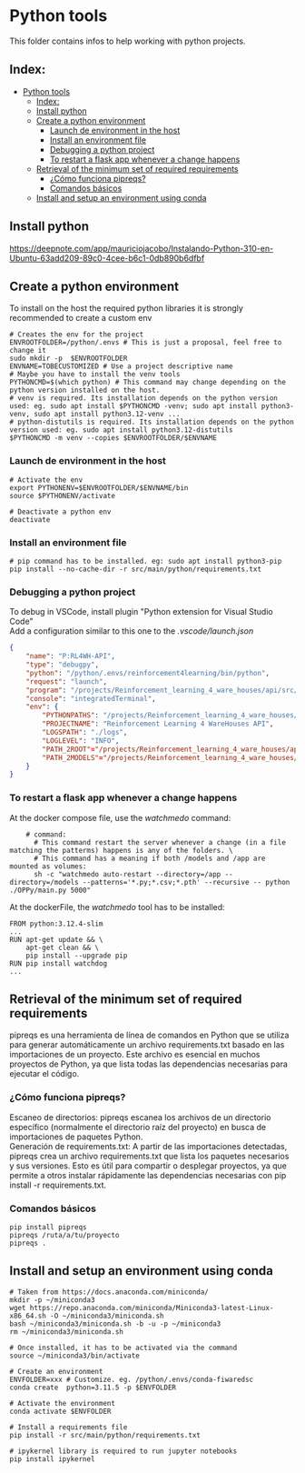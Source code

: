 # Python tools
This folder contains infos to help working with python projects.
## Index:
- [Python tools](#python-tools)
  - [Index:](#index)
  - [Install python](#install-python)
  - [Create a python environment](#create-a-python-environment)
    - [Launch de environment in the host](#launch-de-environment-in-the-host)
    - [Install an environment file](#install-an-environment-file)
    - [Debugging a python project](#debugging-a-python-project)
    - [To restart a flask app whenever a change happens](#to-restart-a-flask-app-whenever-a-change-happens)
  - [Retrieval of the minimum set of required requirements](#retrieval-of-the-minimum-set-of-required-requirements)
    - [¿Cómo funciona pipreqs?](#cómo-funciona-pipreqs)
    - [Comandos básicos](#comandos-básicos)
  - [Install and setup an environment using conda](#install-and-setup-an-environment-using-conda)

## Install python
https://deepnote.com/app/mauriciojacobo/Instalando-Python-310-en-Ubuntu-63add209-89c0-4cee-b6c1-0db890b6dfbf

## Create a python environment
To install on the host the required python libraries it is strongly recommended to create a custom env  
```shell
# Creates the env for the project
ENVROOTFOLDER=/python/.envs # This is just a proposal, feel free to change it
sudo mkdir -p  $ENVROOTFOLDER
ENVNAME=TOBECUSTOMIZED # Use a project descriptive name
# Maybe you have to install the venv tools
PYTHONCMD=$(which python) # This command may change depending on the python version installed on the host.
# venv is required. Its installation depends on the python version used: eg. sudo apt install $PYTHONCMD -venv; sudo apt install python3-venv, sudo apt install python3.12-venv ...
# python-distutils is required. Its installation depends on the python version used: eg. sudo apt install python3.12-distutils
$PYTHONCMD -m venv --copies $ENVROOTFOLDER/$ENVNAME 
```

### Launch de environment in the host  
```shell
# Activate the env
export PYTHONENV=$ENVROOTFOLDER/$ENVNAME/bin  
source $PYTHONENV/activate  

# Deactivate a python env 
deactivate
```

### Install an environment file
```shell
# pip command has to be installed. eg: sudo apt install python3-pip
pip install --no-cache-dir -r src/main/python/requirements.txt
```

### Debugging a python project
To debug in VSCode, install plugin "Python extension for Visual Studio Code"  
Add a configuration similar to this one to the _.vscode/launch.json_
```json
{
    "name": "P:RL4WH-API",
    "type": "debugpy",
    "python": "/python/.envs/reinforcement4learning/bin/python",
    "request": "launch",
    "program": "/projects/Reinforcement_learning_4_ware_houses/api/src/main/python/OPPy/main.py",
    "console": "integratedTerminal",
    "env": {
        "PYTHONPATHS": "/projects/Reinforcement_learning_4_ware_houses/api/src/main/python",
        "PROJECTNAME": "Reinforcement Learning 4 WareHouses API",
        "LOGSPATH": "./logs",
        "LOGLEVEL": "INFO",
        "PATH_2ROOT"="/projects/Reinforcement_learning_4_ware_houses/api/src/main/python"
        "PATH_2MODELS"="/projects/Reinforcement_learning_4_ware_houses/api/src/main/models"
    }
}
```

### To restart a flask app whenever a change happens
At the docker compose file, use the _watchmedo_ command:
```shell
    # command: 
      # This command restart the server whenever a change (in a file matching the patterms) happens is any of the folders. \
      # This command has a meaning if both /models and /app are mounted as volumes:
      sh -c "watchmedo auto-restart --directory=/app --directory=/models --patterns='*.py;*.csv;*.pth' --recursive -- python ./OPPy/main.py 5000"
```
At the dockerFile, the _watchmedo_ tool has to be installed:
```docker
FROM python:3.12.4-slim
...
RUN apt-get update && \
    apt-get clean && \
    pip install --upgrade pip
RUN pip install watchdog
...
```

## Retrieval of the minimum set of required requirements
pipreqs es una herramienta de línea de comandos en Python que se utiliza para generar automáticamente un archivo requirements.txt basado en las importaciones de un proyecto. Este archivo es esencial en muchos proyectos de Python, ya que lista todas las dependencias necesarias para ejecutar el código.  
### ¿Cómo funciona pipreqs?
Escaneo de directorios: pipreqs escanea los archivos de un directorio específico (normalmente el directorio raíz del proyecto) en busca de importaciones de paquetes Python.  
Generación de requirements.txt: A partir de las importaciones detectadas, pipreqs crea un archivo requirements.txt que lista los paquetes necesarios y sus versiones. Esto es útil para compartir o desplegar proyectos, ya que permite a otros instalar rápidamente las dependencias necesarias con pip install -r requirements.txt.

### Comandos básicos
```shell
pip install pipreqs
pipreqs /ruta/a/tu/proyecto
pipreqs .
```

## Install and setup an environment using conda
```shell
# Taken from https://docs.anaconda.com/miniconda/
mkdir -p ~/miniconda3
wget https://repo.anaconda.com/miniconda/Miniconda3-latest-Linux-x86_64.sh -O ~/miniconda3/miniconda.sh
bash ~/miniconda3/miniconda.sh -b -u -p ~/miniconda3
rm ~/miniconda3/miniconda.sh

# Once installed, it has to be activated via the command
source ~/miniconda3/bin/activate

# Create an environment
ENVFOLDER=xxx # Customize. eg. /python/.envs/conda-fiwaredsc
conda create  python=3.11.5 -p $ENVFOLDER

# Activate the environment
conda activate $ENVFOLDER

# Install a requirements file
pip install -r src/main/python/requirements.txt

# ipykernel library is required to run jupyter notebooks
pip install ipykernel
```
